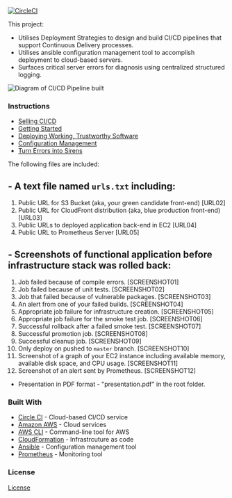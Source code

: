 [![CircleCI](https://dl.circleci.com/status-badge/img/gh/Babawale/Project_3_CICD_Auto_Deploy_Powers/tree/main.svg?style=svg)](https://dl.circleci.com/status-badge/redirect/gh/Babawale/Project_3_CICD_Auto_Deploy_Powers/tree/main)

This project:
- Utilises Deployment Strategies to design and build CI/CD pipelines that support Continuous Delivery processes.
- Utilises ansible configuration management tool to accomplish deployment to cloud-based servers.
- Surfaces critical server errors for diagnosis using centralized structured logging.

![Diagram of CI/CD Pipeline built](udapeople.png)

### Instructions

* [Selling CI/CD](instructions/0-selling-cicd.md)
* [Getting Started](instructions/1-getting-started.md)
* [Deploying Working, Trustworthy Software](instructions/2-deploying-trustworthy-code.md)
* [Configuration Management](instructions/3-configuration-management.md)
* [Turn Errors into Sirens](instructions/4-turn-errors-into-sirens.md)

The following files are included:
## - A text file named `urls.txt` including:
  
  1. Public URL for S3 Bucket (aka, your green candidate front-end) [URL02]
  1. Public URL for CloudFront distribution (aka, blue production front-end) [URL03]
  1. Public URLs to deployed application back-end in EC2 [URL04]
  1. Public URL to Prometheus Server [URL05]
## - Screenshots of functional application before infrastructure stack was rolled back: 
  1. Job failed because of compile errors. [SCREENSHOT01]
  1. Job failed because of unit tests. [SCREENSHOT02]
  1. Job that failed because of vulnerable packages. [SCREENSHOT03]
  1. An alert from one of your failed builds. [SCREENSHOT04]
  1. Appropriate job failure for infrastructure creation. [SCREENSHOT05]
  1. Appropriate job failure for the smoke test job. [SCREENSHOT06]
  1. Successful rollback after a failed smoke test. [SCREENSHOT07]  
  1. Successful promotion job. [SCREENSHOT08]
  1. Successful cleanup job. [SCREENSHOT09]
  1. Only deploy on pushed to `master` branch. [SCREENSHOT10]
  1. Screenshot of a graph of your EC2 instance including available memory, available disk space, and CPU usage. [SCREENSHOT11]
  1. Screenshot of an alert sent by Prometheus. [SCREENSHOT12]

- Presentation in PDF format - "presentation.pdf" in the root folder. 

### Built With

- [Circle CI](www.circleci.com) - Cloud-based CI/CD service
- [Amazon AWS](https://aws.amazon.com/) - Cloud services
- [AWS CLI](https://aws.amazon.com/cli/) - Command-line tool for AWS
- [CloudFormation](https://aws.amazon.com/cloudformation/) - Infrastrcuture as code
- [Ansible](https://www.ansible.com/) - Configuration management tool
- [Prometheus](https://prometheus.io/) - Monitoring tool

### License

[License](LICENSE.md)
